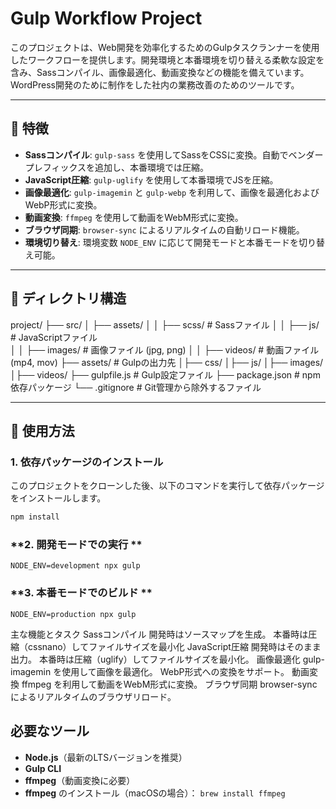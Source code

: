 # Gulp Workflow Project

このプロジェクトは、Web開発を効率化するためのGulpタスクランナーを使用したワークフローを提供します。開発環境と本番環境を切り替える柔軟な設定を含み、Sassコンパイル、画像最適化、動画変換などの機能を備えています。
WordPress開発のために制作をした社内の業務改善のためのツールです。

---

## 🎯 特徴

- **Sassコンパイル**: `gulp-sass` を使用してSassをCSSに変換。自動でベンダープレフィックスを追加し、本番環境では圧縮。
- **JavaScript圧縮**: `gulp-uglify` を使用して本番環境でJSを圧縮。
- **画像最適化**: `gulp-imagemin` と `gulp-webp` を利用して、画像を最適化およびWebP形式に変換。
- **動画変換**: `ffmpeg` を使用して動画をWebM形式に変換。
- **ブラウザ同期**: `browser-sync` によるリアルタイムの自動リロード機能。
- **環境切り替え**: 環境変数 `NODE_ENV` に応じて開発モードと本番モードを切り替え可能。

---

## 📂 ディレクトリ構造

project/
 ├── src/ 
 │ ├── assets/ 
 │ │ ├── scss/ # Sassファイル 
 │ │ ├── js/ # JavaScriptファイル  
 │ │ ├── images/ # 画像ファイル (jpg, png) 
 │ │ ├── videos/ # 動画ファイル (mp4, mov) 
 ├── assets/ # Gulpの出力先 
 │├── css/ 
 │├── js/ 
 │├── images/ 
 │├── videos/ 
 ├── gulpfile.js # Gulp設定ファイル 
 ├── package.json # npm依存パッケージ 
 └── .gitignore # Git管理から除外するファイル

 ---

## 🚀 使用方法

### **1. 依存パッケージのインストール**

このプロジェクトをクローンした後、以下のコマンドを実行して依存パッケージをインストールします。

```bash
npm install

```

### **2. 開発モードでの実行 **
```
NODE_ENV=development npx gulp

```
### **3. 本番モードでのビルド **
```
NODE_ENV=production npx gulp
```

主な機能とタスク
Sassコンパイル
開発時はソースマップを生成。
本番時は圧縮（cssnano）してファイルサイズを最小化
JavaScript圧縮
開発時はそのまま出力。
本番時は圧縮（uglify）してファイルサイズを最小化。
画像最適化
gulp-imagemin を使用して画像を最適化。
WebP形式への変換をサポート。
動画変換
ffmpeg を利用して動画をWebM形式に変換。
ブラウザ同期
browser-sync によるリアルタイムのブラウザリロード。

##  必要なツール
- **Node.js**（最新のLTSバージョンを推奨）
- **Gulp CLI**
- **ffmpeg**（動画変換に必要）
- **ffmpeg** のインストール（macOSの場合）： 
```brew install ffmpeg```

